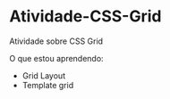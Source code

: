 # Atividade-CSS-Grid
Atividade sobre CSS Grid

O que estou aprendendo:
 - Grid Layout
 - Template grid